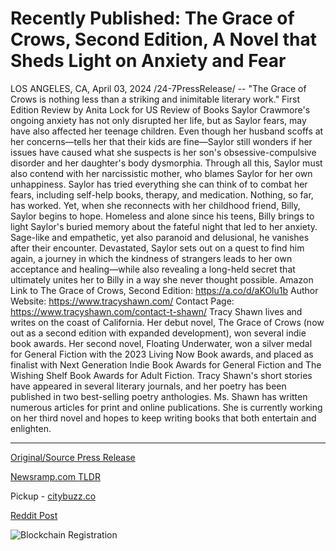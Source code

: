 # Recently Published: The Grace of Crows, Second Edition, A Novel that Sheds Light on Anxiety and Fear

LOS ANGELES, CA, April 03, 2024 /24-7PressRelease/ -- "The Grace of Crows is nothing less than a striking and inimitable literary work." First Edition Review by Anita Lock for US Review of Books  Saylor Crawmore's ongoing anxiety has not only disrupted her life, but as Saylor fears, may have also affected her teenage children. Even though her husband scoffs at her concerns—tells her that their kids are fine—Saylor still wonders if her issues have caused what she suspects is her son's obsessive-compulsive disorder and her daughter's body dysmorphia. Through all this, Saylor must also contend with her narcissistic mother, who blames Saylor for her own unhappiness.   Saylor has tried everything she can think of to combat her fears, including self-help books, therapy, and medication. Nothing, so far, has worked. Yet, when she reconnects with her childhood friend, Billy, Saylor begins to hope. Homeless and alone since his teens, Billy brings to light Saylor's buried memory about the fateful night that led to her anxiety. Sage-like and empathetic, yet also paranoid and delusional, he vanishes after their encounter. Devastated, Saylor sets out on a quest to find him again, a journey in which the kindness of strangers leads to her own acceptance and healing—while also revealing a long-held secret that ultimately unites her to Billy in a way she never thought possible.   Amazon Link to The Grace of Crows, Second Edition: https://a.co/d/aKOlu1b Author Website: https://www.tracyshawn.com/ Contact Page: https://www.tracyshawn.com/contact-t-shawn/  Tracy Shawn lives and writes on the coast of California. Her debut novel, The Grace of Crows (now out as a second edition with expanded development), won several indie book awards. Her second novel, Floating Underwater, won a silver medal for General Fiction with the 2023 Living Now Book awards, and placed as finalist with Next Generation Indie Book Awards for General Fiction and The Wishing Shelf Book Awards for Adult Fiction. Tracy Shawn's short stories have appeared in several literary journals, and her poetry has been published in two best-selling poetry anthologies. Ms. Shawn has written numerous articles for print and online publications. She is currently working on her third novel and hopes to keep writing books that both entertain and enlighten. 

---

[Original/Source Press Release](https://www.24-7pressrelease.com/press-release/509770/recently-published-the-grace-of-crows-second-edition-a-novel-that-sheds-light-on-anxiety-and-fear)
                    

[Newsramp.com TLDR](https://newsramp.com/curated-news/the-grace-of-crows-a-tale-of-healing-and-acceptance/08fdc5a0867d835fe2d552240d394b52) 


Pickup - [citybuzz.co](https://citybuzz.co/2024/04/03/the-grace-of-crows-a-poignant-exploration-of-anxiety-and-healing)
 



[Reddit Post](https://www.reddit.com/r/BookNews/comments/1bume1v/the_grace_of_crows_a_tale_of_healing_and/) 



![Blockchain Registration](https://cdn.newsramp.app/24-7PressRelease/qrcode/244/3/limeHNsJ.webp)
